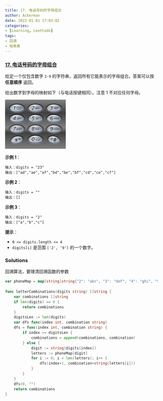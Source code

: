```yaml
---
title: 17. 电话号码的字母组合
author: Ackerman
date: 2022-01-01 17:03:02
categories:
- [Learning, LeetCode]
tags:
- 回溯
- 哈希表
---
```


### [17. 电话号码的字母组合](https://leetcode-cn.com/problems/letter-combinations-of-a-phone-number/)

给定一个仅包含数字 `2-9` 的字符串，返回所有它能表示的字母组合。答案可以按 **任意顺序** 返回。

给出数字到字母的映射如下（与电话按键相同）。注意 1 不对应任何字母。

![img](17.letter-combinations-of-a-phone-number/200px-telephone-keypad2svg.png)



**示例 1**：

```
输入：digits = "23"
输出：["ad","ae","af","bd","be","bf","cd","ce","cf"]
```

<!-- more -->

**示例 2**：

```
输入：digits = ""
输出：[]
```

**示例 3**：

```
输入：digits = "2"
输出：["a","b","c"]
```

 

**提示**：

- `0 <= digits.length <= 4`
- `digits[i]` 是范围 `['2', '9']` 的一个数字。



### Solutions

回溯算法，要理清回溯函数的参数

```go
var phoneMap = map[string]string{"2": "abc", "3": "def", "4": "ghi", "5": "jkl", "6": "mno", "7": "pqrs", "8": "tuv", "9": "wxyz"}

func letterCombinations(digits string) []string {
    var combinations []string
    if len(digits) == 0 {
        return combinations
    }
    digitsLen := len(digits)
    var dfs func(index int, combination string)
    dfs = func(index int, combination string) {
        if index >= digitsLen {
            combinations = append(combinations, combination)
        } else {
            digit := string(digits[index])
            letters := phoneMap[digit]
            for i := 0; i < len(letters); i++ {
                dfs(index+1, combination+string(letters[i]))
            }
        }
    }
    dfs(0, "")
    return combinations
}
```


